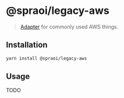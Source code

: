 # @spraoi/legacy-aws

> [Adapter](https://en.wikipedia.org/wiki/Adapter_pattern) for commonly used AWS
> things.

## Installation

```bash
yarn install @spraoi/legacy-aws
```

## Usage

TODO

